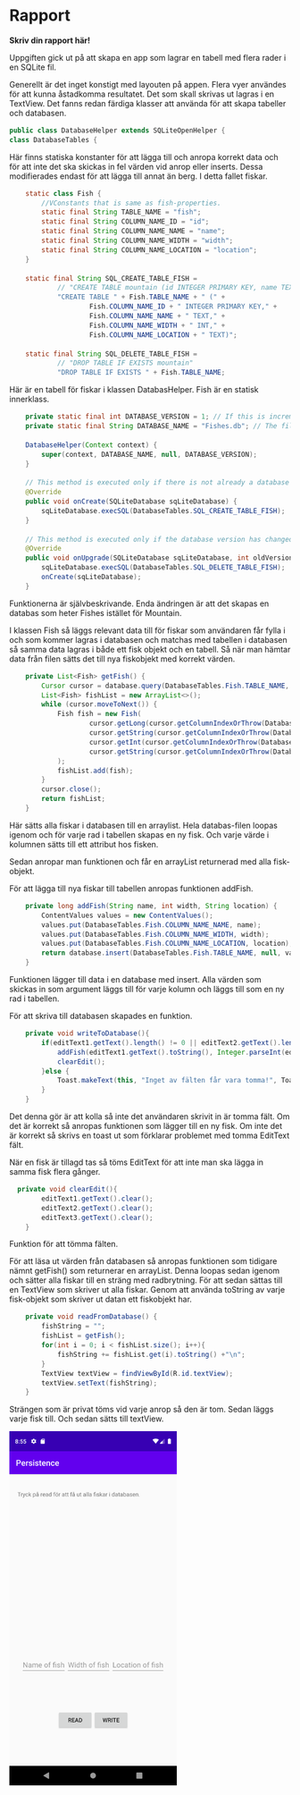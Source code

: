 
# Rapport

**Skriv din rapport här!**

Uppgiften gick ut på att skapa en app som lagrar en tabell med flera rader i en SQLite fil.

Generellt är det inget konstigt med layouten på appen. Flera vyer användes för att kunna åstadkomma resultatet. Det som skall skrivas ut lagras i en TextView. Det fanns redan färdiga klasser att använda för att skapa tabeller och databasen. 

```Java
public class DatabaseHelper extends SQLiteOpenHelper {
class DatabaseTables {
```
Här finns statiska konstanter för att lägga till och anropa korrekt data och för att inte det ska skickas in fel värden vid anrop eller inserts. Dessa modifierades endast för att lägga till annat än berg. I detta fallet fiskar.

```Java
    static class Fish {
        //VConstants that is same as fish-properties.
        static final String TABLE_NAME = "fish";
        static final String COLUMN_NAME_ID = "id";
        static final String COLUMN_NAME_NAME = "name";
        static final String COLUMN_NAME_WIDTH = "width";
        static final String COLUMN_NAME_LOCATION = "location";
    }

    static final String SQL_CREATE_TABLE_FISH =
            // "CREATE TABLE mountain (id INTEGER PRIMARY KEY, name TEXT, height INT)"
            "CREATE TABLE " + Fish.TABLE_NAME + " (" +
                    Fish.COLUMN_NAME_ID + " INTEGER PRIMARY KEY," +
                    Fish.COLUMN_NAME_NAME + " TEXT," +
                    Fish.COLUMN_NAME_WIDTH + " INT," +
                    Fish.COLUMN_NAME_LOCATION + " TEXT)";

    static final String SQL_DELETE_TABLE_FISH =
            // "DROP TABLE IF EXISTS mountain"
            "DROP TABLE IF EXISTS " + Fish.TABLE_NAME;
```
Här är en tabell för fiskar i klassen DatabasHelper. Fish är en statisk innerklass.

```Java
    private static final int DATABASE_VERSION = 1; // If this is incremented onUpgrade() will be executed
    private static final String DATABASE_NAME = "Fishes.db"; // The file name of our database

    DatabaseHelper(Context context) {
        super(context, DATABASE_NAME, null, DATABASE_VERSION);
    }

    // This method is executed only if there is not already a database in the file `Mountain.db`
    @Override
    public void onCreate(SQLiteDatabase sqLiteDatabase) {
        sqLiteDatabase.execSQL(DatabaseTables.SQL_CREATE_TABLE_FISH);
    }

    // This method is executed only if the database version has changed, e.g. from 1 to 2
    @Override
    public void onUpgrade(SQLiteDatabase sqLiteDatabase, int oldVersion, int newVersion) {
        sqLiteDatabase.execSQL(DatabaseTables.SQL_DELETE_TABLE_FISH);
        onCreate(sqLiteDatabase);
    }
```

Funktionerna är självbeskrivande. Enda ändringen är att det skapas en databas som heter Fishes istället för Mountain.

I klassen Fish så läggs relevant data till för fiskar som användaren får fylla i och som kommer lagras i databasen och matchas med tabellen i databasen så samma data lagras i både ett fisk objekt och en tabell. Så när man hämtar data från filen sätts det till nya fiskobjekt med korrekt värden.

```Java
    private List<Fish> getFish() {
        Cursor cursor = database.query(DatabaseTables.Fish.TABLE_NAME, null, null, null, null, null, null);
        List<Fish> fishList = new ArrayList<>();
        while (cursor.moveToNext()) {
            Fish fish = new Fish(
                    cursor.getLong(cursor.getColumnIndexOrThrow(DatabaseTables.Fish.COLUMN_NAME_ID)),
                    cursor.getString(cursor.getColumnIndexOrThrow(DatabaseTables.Fish.COLUMN_NAME_NAME)),
                    cursor.getInt(cursor.getColumnIndexOrThrow(DatabaseTables.Fish.COLUMN_NAME_WIDTH)),
                    cursor.getString(cursor.getColumnIndexOrThrow(DatabaseTables.Fish.COLUMN_NAME_LOCATION))
            );
            fishList.add(fish);
        }
        cursor.close();
        return fishList;
    }
```
Här sätts alla fiskar i databasen till en arraylist. Hela databas-filen loopas igenom och för varje rad i tabellen skapas en ny fisk. Och varje värde i kolumnen sätts till ett attribut hos fisken.

Sedan anropar man funktionen och får en arrayList returnerad med alla fisk-objekt.

För att lägga till nya fiskar till tabellen anropas funktionen addFish.

```Java
    private long addFish(String name, int width, String location) {
        ContentValues values = new ContentValues();
        values.put(DatabaseTables.Fish.COLUMN_NAME_NAME, name);
        values.put(DatabaseTables.Fish.COLUMN_NAME_WIDTH, width);
        values.put(DatabaseTables.Fish.COLUMN_NAME_LOCATION, location);
        return database.insert(DatabaseTables.Fish.TABLE_NAME, null, values);
    }
```
Funktionen lägger till data i en database med insert. Alla värden som skickas in som argument läggs till för varje kolumn och läggs till som en ny rad i tabellen.

För att skriva till databasen skapades en funktion.

```Java
    private void writeToDatabase(){
        if(editText1.getText().length() != 0 || editText2.getText().length() != 0 || editText3.getText().length() != 0){
            addFish(editText1.getText().toString(), Integer.parseInt(editText2.getText().toString()), editText3.getText().toString());
            clearEdit();
        }else {
            Toast.makeText(this, "Inget av fälten får vara tomma!", Toast.LENGTH_SHORT).show();
        }
    }
```
Det denna gör är att kolla så inte det användaren skrivit in är tomma fält. Om det är korrekt så anropas funktionen som lägger till en ny fisk. Om inte det är korrekt så skrivs en toast ut som förklarar problemet med tomma EditText fält.

När en fisk är tillagd tas så töms EditText för att inte man ska lägga in samma fisk flera gånger.

```Java
  private void clearEdit(){
        editText1.getText().clear();
        editText2.getText().clear();
        editText3.getText().clear();
    }
```
Funktion för att tömma fälten.

För att läsa ut värden från databasen så anropas funktionen som tidigare nämnt getFish() som returnerar en arrayList. Denna loopas sedan igenom och sätter alla fiskar till en sträng med radbrytning. För att sedan sättas till en TextView som skriver ut alla fiskar. Genom att använda toString av varje fisk-objekt som skriver ut datan ett fiskobjekt har.

```Java
    private void readFromDatabase() {
        fishString = "";
        fishList = getFish();
        for(int i = 0; i < fishList.size(); i++){
            fishString += fishList.get(i).toString() +"\n";
        }
        TextView textView = findViewById(R.id.textView);
        textView.setText(fishString);
    }
```
Strängen som är privat töms vid varje anrop så den är tom. Sedan läggs varje fisk till. Och sedan sätts till textView.

<img src="app1.png" width="300"/>
